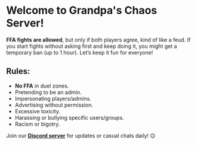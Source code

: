 # Welcome to Grandpa's Chaos Server!

**FFA fights are allowed**, but only if both players agree, kind of like a feud. If you start fights without asking first and keep doing it, you might get a temporary ban (up to 1 hour). Let’s keep it fun for everyone!

## Rules:
- **No FFA** in duel zones.
- Pretending to be an admin.
- Impersonating players/admins.
- Advertising without permission.
- Excessive toxicity.
- Harassing or bullying specific users/groups.
- Racism or bigotry.

Join our **[Discord server](https://Discord.gg/n9TJ5hr73C)** for updates or casual chats daily! 😉
